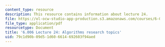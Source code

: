 ```yaml
---
content_type: resource
description: This resource contains information about lecture 24.
file: https://ol-ocw-studio-app-production.s3.amazonaws.com/courses/6-006-introduction-to-algorithms-fall-2011/79c1d90b09d51d606614692603f94aed_MIT6_006F11_lec24.pdf
file_type: application/pdf
resourcetype: Document
title: '6.006 Lecture 24: Algorithms research topics'
uid: 79c1d90b-09d5-1d60-6614-692603f94aed
---
```

